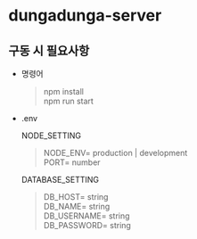 # dungadunga-server

## 구동 시 필요사항

- 명령어

  > npm install  
  > npm run start

- .env

  NODE_SETTING

  > NODE_ENV= production | development  
  > PORT= number  
  
  DATABASE_SETTING

  > DB_HOST= string  
  > DB_NAME= string  
  > DB_USERNAME= string  
  > DB_PASSWORD= string
